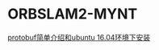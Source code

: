 # ORBSLAM2-MYNT

[protobuf简单介绍和ubuntu 16.04环境下安装](https://blog.csdn.net/kdchxue/article/details/81046192)

